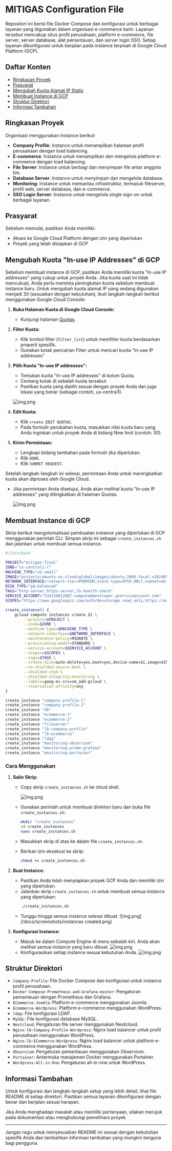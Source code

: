 
# MITIGAS Configuration File

Repositori ini berisi file Docker Compose dan konfigurasi untuk berbagai layanan yang digunakan dalam organisasi e-commerce kami. Layanan tersebut mencakup situs profil perusahaan, platform e-commerce, file server, server database, alat pemantauan, dan server login SSO. Setiap layanan dikonfigurasi untuk berjalan pada instance terpisah di Google Cloud Platform (GCP).

## Daftar Konten

- [Ringkasan Proyek](#ringkasan-proyek)
- [Prasyarat](#prasyarat)
- [Mengubah Kuota Alamat IP Statis](#mengubah-kuota-alamat-ip-statis)
- [Membuat Instance di GCP](#membuat-instance-di-gcp)
- [Struktur Direktori](#struktur-direktori)
- [Informasi Tambahan](#informasi-tambahan)


## Ringkasan Proyek

Organisasi menggunakan instance berikut:

- **Company Profile**: Instance untuk menampilkan halaman profil perusahaan dengan load balancing.
- **E-commerce**: Instance untuk menampilkan dan mengelola platform e-commerce dengan load balancing.
- **File Server**: Instance untuk berbagi dan menyimpan file antar anggota tim.
- **Database Server**: Instance untuk menyimpan dan mengelola database.
- **Monitoring**: Instance untuk memantau infrastruktur, termasuk fileserver, profil web, server database, dan e-commerce.
- **SSO Login Server**: Instance untuk mengelola single sign-on untuk berbagai layanan.

## Prasyarat

Sebelum memulai, pastikan Anda memiliki:

- Akses ke Google Cloud Platform dengan izin yang diperlukan
- Proyek yang telah disiapkan di GCP

## Mengubah Kuota "In-use IP Addresses" di GCP 

Sebelum membuat instance di GCP, pastikan Anda memiliki kuota "In-use IP addresses" yang cukup untuk proyek Anda. Jika kuota saat ini tidak mencukupi, Anda perlu meminta peningkatan kuota sebelum membuat instance baru. Untuk mengubah kuota alamat IP yang sedang digunakan menjadi 30 (sesuaikan dengan kebutuhan), ikuti langkah-langkah berikut menggunakan Google Cloud Console:

1. **Buka Halaman Kuota di Google Cloud Console:**
    - Kunjungi halaman [Quotas](https://console.cloud.google.com/iam-admin/quotas).

2. **Filter Kuota:**
    - Klik tombol filter (`filter_list`) untuk memfilter kuota berdasarkan properti spesifik.
    - Gunakan kotak pencarian Filter untuk mencari kuota "In-use IP addresses"

3. **Pilih Kuota "In-use IP addresses":**
    - Temukan kuota "In-use IP addresses" di kolom Quota.
    - Centang kotak di sebelah kuota tersebut.
    - Pastikan kuota yang dipilih sesuai dengan proyek Anda dan juga lokasi yang benar (sebagai contoh, us-central1).
   
   ![img.png](docs/screenshots/quota-before.png)

4. **Edit Kuota:**
    - Klik `create EDIT QUOTAS`.
    - Pada formulir perubahan kuota, masukkan nilai kuota baru yang Anda inginkan untuk proyek Anda di bidang New limit (contoh: 30).

5. **Kirim Permintaan:**
    - Lengkapi bidang tambahan pada formulir jika diperlukan.
    - Klik `DONE`.
    - Klik `SUBMIT REQUEST`.

Setelah langkah-langkah ini selesai, permintaan Anda untuk meningkatkan kuota akan diproses oleh Google Cloud.
    
- Jika permintaan Anda disetujui, Anda akan melihat kuota "In-use IP addresses" yang ditingkatkan di halaman Quotas.

    ![img.png](docs/screenshots/quota-after.png)

## Membuat Instance di GCP

Skrip berikut mengotomatisasi pembuatan instance yang diperlukan di GCP menggunakan perintah CLI. Simpan skrip ini sebagai `create_instances.sh` dan jalankan untuk membuat semua instance.

```bash
#!/bin/bash

PROJECT="mitigas-final"
ZONE="us-central1-c"
MACHINE_TYPE="e2-small"
IMAGE="projects/ubuntu-os-cloud/global/images/ubuntu-2004-focal-v20240515"
NETWORK_INTERFACE="network-tier=PREMIUM,stack-type=IPV4_ONLY,subnet=default"
DISK_TYPE="pd-balanced"
TAGS="http-server,https-server,lb-health-check"
SERVICE_ACCOUNT="534129012887-compute@developer.gserviceaccount.com"
SCOPES="https://www.googleapis.com/auth/devstorage.read_only,https://www.googleapis.com/auth/logging.write,https://www.googleapis.com/auth/monitoring.write,https://www.googleapis.com/auth/servicecontrol,https://www.googleapis.com/auth/service.management.readonly,https://www.googleapis.com/auth/trace.append"

create_instance() {
    gcloud compute instances create $1 \
        --project=$PROJECT \
        --zone=$ZONE \
        --machine-type=$MACHINE_TYPE \
        --network-interface=$NETWORK_INTERFACE \
        --maintenance-policy=MIGRATE \
        --provisioning-model=STANDARD \
        --service-account=$SERVICE_ACCOUNT \
        --scopes=$SCOPES \
        --tags=$TAGS \
        --create-disk=auto-delete=yes,boot=yes,device-name=$1,image=$IMAGE,mode=rw,size=10,type=projects/$PROJECT/zones/$ZONE/diskTypes/$DISK_TYPE \
        --no-shielded-secure-boot \
        --shielded-vtpm \
        --shielded-integrity-monitoring \
        --labels=goog-ec-src=vm_add-gcloud \
        --reservation-affinity=any
}

create_instance "company-profile-1"
create_instance "company-profile-2"
create_instance "db"
create_instance "ecommerce-1"
create_instance "ecommerce-2"
create_instance "fileserver"
create_instance "lb-company-profile"
create_instance "lb-ecommerce"
create_instance "ldap"
create_instance "monitoring-observium"
create_instance "monitoring-prome-grafana"
create_instance "monitoring-portainer"
```

### Cara Menggunakan

1. **Salin Skrip:**
    
    - Copy skrip `create_instances.sh` ke cloud shell.
   
      ![img.png](/docs/screenshots/cloud-active-shell.png)
   
    - Gunakan perintah untuk membuat direktori baru dan buka file `create_instances.sh`:
        ```bash
        mkdir "create_instances"
        cd create_instances
        nano create_instances.sh
        ```
   - Masukkan skrip di atas ke dalam file `create_instances.sh`.
    - Berikan izin eksekusi ke skrip:
      ```bash
      chmod +x create_instances.sh
      ```


2. **Buat Instance:**
    - Pastikan Anda telah menyiapkan proyek GCP Anda dan memiliki izin yang diperlukan.
    - Jalankan skrip `create_instances.sh` untuk membuat semua instance yang diperlukan:
      ```bash
      ./create_instances.sh
      ```
    - Tunggu hingga semua instance selesai dibuat.
   ![img.png](/docs/screenshots/instances created.png)

3. **Konfigurasi Instance:**
    - Masuk ke dalam Compute Engine di menu sebalah kiri. Anda akan melihat semua instance yang baru dibuat.
    ![img.png](docs/screenshots/gce.png)
    - Konfigurasikan setiap instance sesuai kebutuhan Anda.
   ![img.png](docs/screenshots/gce-running.png)
   

## Struktur Direktori

- `Company-Profile`: File Docker Compose dan konfigurasi untuk instance profil perusahaan.
- `Docker-Compose-Prometheus-and-Grafana-master`: Pengaturan pemantauan dengan Prometheus dan Grafana.
- `ECommerce-Joomla`: Platform e-commerce menggunakan Joomla.
- `Ecommerce-Wordpress`: Platform e-commerce menggunakan WordPress.
- `ldap`: File konfigurasi LDAP.
- `MySQL`: File konfigurasi database MySQL.
- `Nextcloud`: Pengaturan file server menggunakan Nextcloud.
- `Nginx-lb-Company-Profile-Wordpress`: Nginx load balancer untuk profil perusahaan menggunakan WordPress.
- `Nginx-lb-ECommerce-Wordpress`: Nginx load balancer untuk platform e-commerce menggunakan WordPress.
- `Observium`: Pengaturan pemantauan menggunakan Observium.
- `Portainer`: Antarmuka manajemen Docker menggunakan Portainer.
- `Wordpress-All-in-One`: Pengaturan all-in-one untuk WordPress.

## Informasi Tambahan

Untuk konfigurasi dan langkah-langkah setup yang lebih detail, lihat file README di setiap direktori. Pastikan semua layanan dikonfigurasi dengan benar dan berjalan sesuai harapan.

Jika Anda menghadapi masalah atau memiliki pertanyaan, silakan merujuk pada dokumentasi atau menghubungi pemelihara proyek.

---

Jangan ragu untuk menyesuaikan README ini sesuai dengan kebutuhan spesifik Anda dan tambahkan informasi tambahan yang mungkin berguna bagi pengguna.
